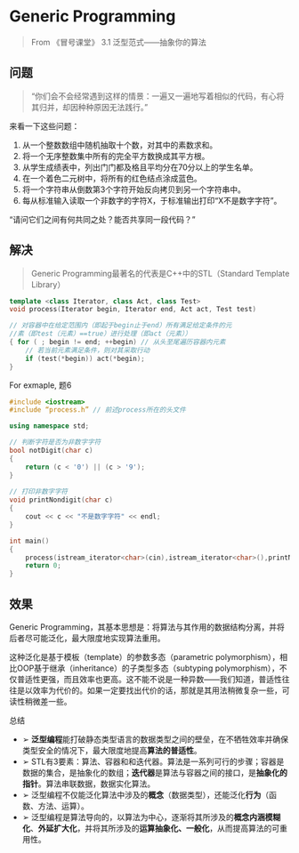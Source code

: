 # Generic Programming

> From 《冒号课堂》 3.1 泛型范式——抽象你的算法

## 问题

> “你们会不会经常遇到这样的情景：一遍又一遍地写着相似的代码，有心将其归并，却因种种原因无法践行。”

来看一下这些问题：

1. 从一个整数数组中随机抽取十个数，对其中的素数求和。
2. 将一个无序整数集中所有的完全平方数换成其平方根。
3. 从学生成绩表中，列出门门都及格且平均分在70分以上的学生名单。
4. 在一个着色二元树中，将所有的红色结点涂成蓝色。
5. 将一个字符串从倒数第3个字符开始反向拷贝到另一个字符串中。
6. 每从标准输入读取一个非数字的字符X，于标准输出打印“X不是数字字符”。

“请问它们之间有何共同之处？能否共享同一段代码？”

## 解决

> Generic Programming最著名的代表是C++中的STL（Standard Template Library）

``` c++
template <class Iterator, class Act, class Test> 
void process(Iterator begin, Iterator end, Act act, Test test) 

// 对容器中在给定范围内（即起于begin止于end）所有满足给定条件的元 
//素（即test（元素）==true）进行处理（即act（元素）） 
{ for ( ; begin != end; ++begin) // 从头至尾遍历容器内元素 
	// 若当前元素满足条件，则对其采取行动 
	if (test(*begin)) act(*begin); 
}
```

For exmaple, 题6


``` c++
#include <iostream> 
#include “process.h” // 前述process所在的头文件 

using namespace std; 

// 判断字符是否为非数字字符 
bool notDigit(char c) 
{ 
	return (c < '0') || (c > '9'); 
} 
	
// 打印非数字字符 
void printNondigit(char c)
{ 
	cout << c << "不是数字字符" << endl; 
} 

int main() 
{    
    process(istream_iterator<char>(cin),istream_iterator<char>(),printNondigit, notDigit); 
	return 0; 
}
```

## 效果 

Generic Programming，其基本思想是：将算法与其作用的数据结构分离，并将后者尽可能泛化，最大限度地实现算法重用。

这种泛化是基于模板（template）的参数多态（parametric polymorphism），相比OOP基于继承（inheritance）的子类型多态（subtyping polymorphism），不仅普适性更强，而且效率也更高。这不能不说是一种异数——我们知道，普适性往往是以效率为代价的。如果一定要找出代价的话，那就是其用法稍微复杂一些，可读性稍微差一些。


总结

* ➢ **泛型编程**能打破静态类型语言的数据类型之间的壁垒，在不牺牲效率并确保类型安全的情况下，最大限度地提高**算法的普适性**。
* ➢ STL有3要素：算法、容器和和迭代器。算法是一系列可行的步骤；容器是数据的集合，是抽象化的数组；**迭代器**是算法与容器之间的接口，是**抽象化的指针**。算法串联数据，数据实化算法。
* ➢ 泛型编程不仅能泛化算法中涉及的**概念**（数据类型），还能泛化**行为**（函数、方法、运算）。
* ➢ 泛型编程是算法导向的，以算法为中心，逐渐将其所涉及的**概念内涵模糊化**、**外延扩大化**，并将其所涉及的**运算抽象化、一般化**，从而提高算法的可重用性。
